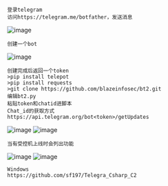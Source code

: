 	登录telegram
	访问https://telegram.me/botfather，发送消息
![image](/assets/Pentest_Note/master/img/296.png)

	创建一个bot
![image](/assets/Pentest_Note/master/img/297.png)

	创建完成后返回一个token
	>pip install telepot
	>pip install requests
	>git clone https://github.com/blazeinfosec/bt2.git
	编辑bt2.py
	粘贴token和chatid进脚本
	Chat_id的获取方式
	https://api.telegram.org/bot<token>/getUpdates
![image](/assets/Pentest_Note/master/img/298.png)
![image](/assets/Pentest_Note/master/img/299.png)
	
	当有受控机上线时会列出功能
![image](/assets/Pentest_Note/master/img/300.png)
![image](/assets/Pentest_Note/master/img/301.png)

	Windows
	https://github.com/sf197/Telegra_Csharp_C2